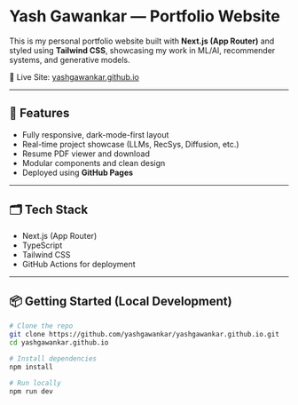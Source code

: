 # Yash Gawankar — Portfolio Website

This is my personal portfolio website built with **Next.js (App Router)** and styled using **Tailwind CSS**, showcasing my work in ML/AI, recommender systems, and generative models.

🔗 Live Site: [yashgawankar.github.io](https://yashgawankar.github.io)

---

## 🚀 Features

- Fully responsive, dark-mode-first layout
- Real-time project showcase (LLMs, RecSys, Diffusion, etc.)
- Resume PDF viewer and download
- Modular components and clean design
- Deployed using **GitHub Pages**

---

## 🗂️ Tech Stack

- Next.js (App Router)
- TypeScript
- Tailwind CSS
- GitHub Actions for deployment

---
  
## 📦 Getting Started (Local Development)

```bash
# Clone the repo
git clone https://github.com/yashgawankar/yashgawankar.github.io.git
cd yashgawankar.github.io

# Install dependencies
npm install

# Run locally
npm run dev
